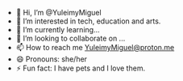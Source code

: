 - 👋 Hi, I’m @YuleimyMiguel
- 👀 I’m interested in tech, education and arts.
- 🌱 I’m currently learning... 
- 💞️ I’m looking to collaborate on ...
- 📫 How to reach me YuleimyMiguel@proton.me
- 😄 Pronouns: she/her
- ⚡ Fun fact: I have pets and I love them. 

<!---
YuleimyMiguel/YuleimyMiguel is a ✨ special ✨ repository because its `README.md` (this file) appears on your GitHub profile.
You can click the Preview link to take a look at your changes.
--->
